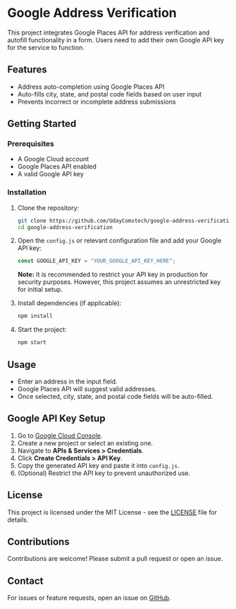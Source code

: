 # Google Address Verification

This project integrates Google Places API for address verification and autofill functionality in a form. Users need to add their own Google API key for the service to function.

## Features
- Address auto-completion using Google Places API
- Auto-fills city, state, and postal code fields based on user input
- Prevents incorrect or incomplete address submissions

## Getting Started

### Prerequisites
- A Google Cloud account
- Google Places API enabled
- A valid Google API key

### Installation
1. Clone the repository:
   ```sh
   git clone https://github.com/UdayComxtech/google-address-verification.git
   cd google-address-verification
   ```

2. Open the `config.js` or relevant configuration file and add your Google API key:
   ```js
   const GOOGLE_API_KEY = "YOUR_GOOGLE_API_KEY_HERE";
   ```

   **Note:** It is recommended to restrict your API key in production for security purposes. However, this project assumes an unrestricted key for initial setup.

3. Install dependencies (if applicable):
   ```sh
   npm install
   ```

4. Start the project:
   ```sh
   npm start
   ```

## Usage
- Enter an address in the input field.
- Google Places API will suggest valid addresses.
- Once selected, city, state, and postal code fields will be auto-filled.

## Google API Key Setup
1. Go to [Google Cloud Console](https://console.cloud.google.com/).
2. Create a new project or select an existing one.
3. Navigate to **APIs & Services > Credentials**.
4. Click **Create Credentials > API Key**.
5. Copy the generated API key and paste it into `config.js`.
6. (Optional) Restrict the API key to prevent unauthorized use.

## License
This project is licensed under the MIT License - see the [LICENSE](LICENSE) file for details.

## Contributions
Contributions are welcome! Please submit a pull request or open an issue.

## Contact
For issues or feature requests, open an issue on [GitHub](https://github.com/UdayComxtech/GoogleAddressVerification/issues).

